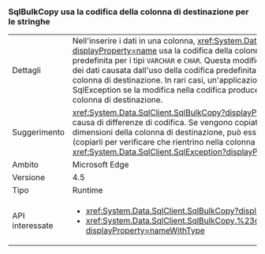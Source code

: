 ### <a name="sqlbulkcopy-uses-destination-column-encoding-for-strings"></a>SqlBulkCopy usa la codifica della colonna di destinazione per le stringhe

|   |   |
|---|---|
|Dettagli|Nell'inserire i dati in una colonna, <xref:System.Data.SqlClient.SqlBulkCopy?displayProperty=name> usa la codifica della colonna di destinazione anziché quella predefinita per i tipi <code>VARCHAR</code> e <code>CHAR</code>. Questa modifica elimina la possibilità di danneggiamento dei dati causata dall'uso della codifica predefinita quando questa non viene usata dalla colonna di destinazione. In rari casi, un'applicazione esistente può generare un'eccezione SqlException se la modifica nella codifica produce dati troppo grandi per rientrare nella colonna di destinazione.|
|Suggerimento|<xref:System.Data.SqlClient.SqlBulkCopy?displayProperty=name> non danneggerà più i dati a causa di differenze di codifica. Se vengono copiate stringhe prossime al limite delle dimensioni della colonna di destinazione, può essere necessario pre-codificare i dati (copiarli per verificare che rientrino nella colonna di destinazione) o rilevare eccezioni <xref:System.Data.SqlClient.SqlException?displayProperty=name>.|
|Ambito|Microsoft Edge|
|Versione|4.5|
|Tipo|Runtime|
|API interessate|<ul><li><xref:System.Data.SqlClient.SqlBulkCopy?displayProperty=nameWithType></li><li><xref:System.Data.SqlClient.SqlBulkCopy.%23ctor(System.Data.SqlClient.SqlConnection)?displayProperty=nameWithType></li></ul>|

